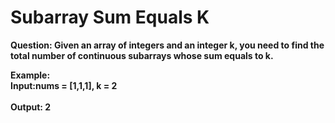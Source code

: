 # Subarray Sum Equals K

<b>Question: Given an array of integers and an integer k, you need to find the total number of continuous subarrays whose sum equals to k.</b>

<b>Example:<br> 
Input:nums = [1,1,1], k = 2<br>  
Output: 2<br>  
<b>
